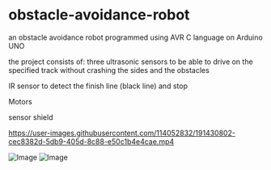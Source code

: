 # obstacle-avoidance-robot

an obstacle avoidance robot programmed using AVR C language on Arduino UNO

the project consists of:
 three ultrasonic sensors to be able to drive on the specified track without crashing the sides and the obstacles

IR sensor to detect the finish line (black line) and stop

Motors

sensor shield

https://user-images.githubusercontent.com/114052832/191430802-cec8382d-5db9-405d-8c88-e50c1b4e4cae.mp4

![Image](https://user-images.githubusercontent.com/114052832/191429889-9daddf0c-a8d5-48be-aad0-6d469a01f264.jpg)
![Image](https://user-images.githubusercontent.com/114052832/191429890-be84c6d2-da9b-4975-b358-99d7ab223ae3.jpg)
